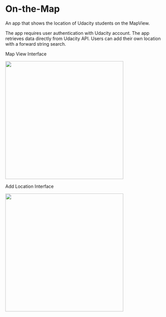# On-the-Map
An app that shows the location of Udacity students on the MapView. 

The app requires user authentication with Udacity account. The app retrieves data directly from Udacity API. Users can add their own location with a forward string search.

Map View Interface

<img src="https://github.com/nonegu/On-the-Map/blob/master/MapAndTableView.gif" width="368">

Add Location Interface

<img src="https://github.com/nonegu/On-the-Map/blob/master/AddLocation.gif" width="368">
